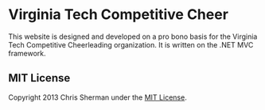 Virginia Tech Competitive Cheer
=========
This website is designed and developed on a pro bono basis for the Virginia Tech Competitive Cheerleading organization. It is written on the .NET MVC framework. 

## MIT License

Copyright 2013 Chris Sherman under the [MIT License](LICENSE).
